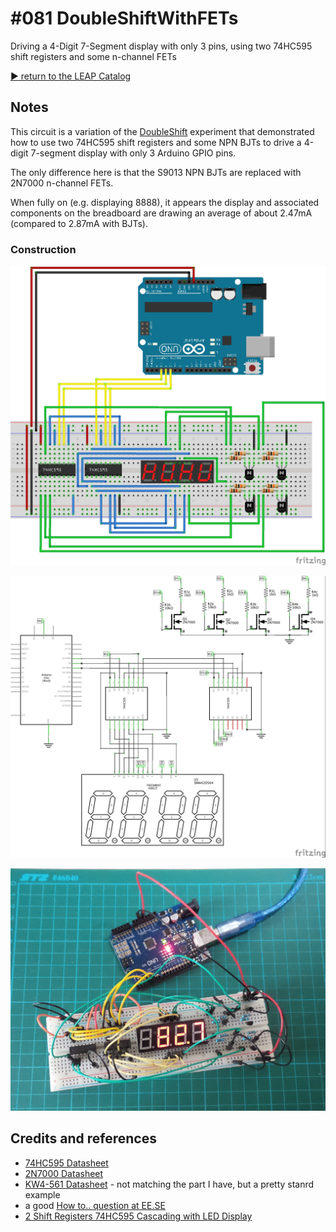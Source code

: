 # #081 DoubleShiftWithFETs

Driving a 4-Digit 7-Segment display with only 3 pins, using two 74HC595 shift registers and some n-channel FETs


[:arrow_forward: return to the LEAP Catalog](http://leap.tardate.com)

## Notes

This circuit is a variation of the [DoubleShift](../DoubleShift) experiment that
demonstrated how to use two 74HC595 shift registers and some NPN BJTs to drive a 4-digit 7-segment display with
only 3 Arduino GPIO pins.

The only difference here is that the S9013 NPN BJTs are replaced with 2N7000 n-channel FETs.

When fully on (e.g. displaying 8888), it appears the display and associated components on the breadboard are drawing
an average of about 2.47mA (compared to 2.87mA with BJTs).

### Construction

![The Breadboard](./assets/DoubleShiftWithFETs_bb.jpg?raw=true)

![The Schematic](./assets/DoubleShiftWithFETs_schematic.jpg?raw=true)

![The Build](./assets/DoubleShiftWithFETs_build.jpg?raw=true)

## Credits and references
* [74HC595 Datasheet](http://www.futurlec.com/74HC/74HC595.shtml)
* [2N7000 Datasheet](http://www.futurlec.com/Transistors/2N7000.shtml)
* [KW4-561 Datasheet](http://www.sme.com.hk/globetec/LED%20Displays/Four%20Digit%20Display/KW4-561.pdf) - not matching the part I have, but a pretty stanrd example
* a good [How to.. question at EE.SE](http://electronics.stackexchange.com/questions/34815/using-4-digit-7-segment-led)
* [2 Shift Registers 74HC595 Cascading with LED Display](https://www.youtube.com/watch?v=dS6AHRavEkc)
